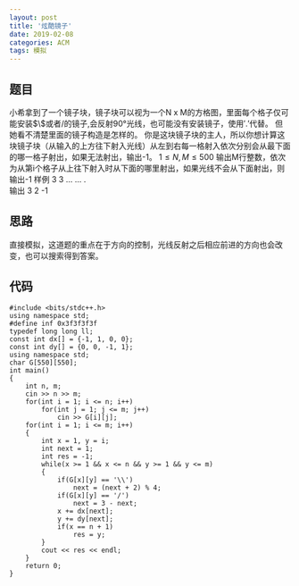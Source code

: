 ```yaml
---
layout: post
title: '炫酷镜子'
date: 2019-02-08
categories: ACM
tags: 模拟
---
```

## 题目
小希拿到了一个镜子块，镜子块可以视为一个N x M的方格图，里面每个格子仅可能安装$`\`$或者$`/`$的镜子,会反射$90°$光线，也可能没有安装镜子，使用$'.'$代替。
但她看不清楚里面的镜子构造是怎样的。
你是这块镜子块的主人，所以你想计算这块镜子块（从输入的上方往下射入光线）从左到右每一格射入依次分别会从最下面的哪一格子射出，如果无法射出，输出-1。
$1≤N,M≤500$
输出M行整数，依次为从第i个格子从上往下射入时从下面的哪里射出，如果光线不会从下面射出，则输出-1
样例
3 3
...
...
\.\
输出
3
2
-1
## 思路
直接模拟，这道题的重点在于方向的控制，光线反射之后相应前进的方向也会改变，也可以搜索得到答案。
## 代码
```clike
#include <bits/stdc++.h>
using namespace std;
#define inf 0x3f3f3f3f
typedef long long ll;
const int dx[] = {-1, 1, 0, 0}; 
const int dy[] = {0, 0, -1, 1};
using namespace std;
char G[550][550];
int main()
{
    int n, m;
    cin >> n >> m;
    for(int i = 1; i <= n; i++)
        for(int j = 1; j <= m; j++)
            cin >> G[i][j];
    for(int i = 1; i <= m; i++) 
    {
        int x = 1, y = i; 
        int next = 1; 
        int res = -1;
        while(x >= 1 && x <= n && y >= 1 && y <= m)
        {
            if(G[x][y] == '\\') 
                next = (next + 2) % 4;
            if(G[x][y] == '/') 
                next = 3 - next;
            x += dx[next];
            y += dy[next];
            if(x == n + 1) 
                res = y;
        }
        cout << res << endl;
    }
    return 0;
}
```